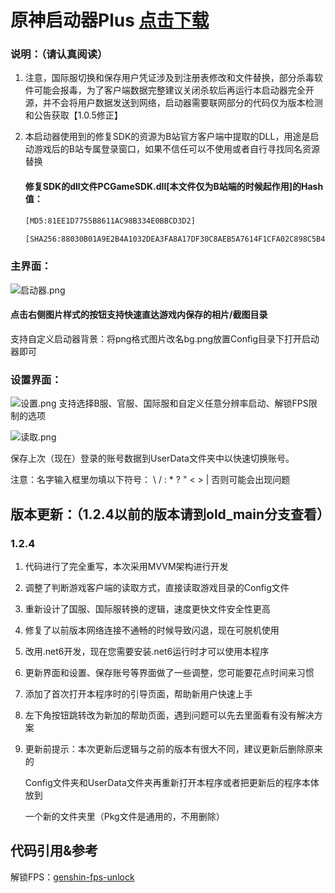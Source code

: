 # 原神启动器Plus	[点击下载](https://github.com/DawnFz/Genshin-LauncherDIY/releases)

### 说明：（请认真阅读）

1. 注意，国际服切换和保存用户凭证涉及到注册表修改和文件替换，部分杀毒软件可能会报毒，为了客户端数据完整建议关闭杀软后再运行本启动器完全开源，并不会将用户数据发送到网络，启动器需要联网部分的代码仅为版本检测和公告获取【1.0.5修正】

2. 本启动器使用到的修复SDK的资源为B站官方客户端中提取的DLL，用途是启动游戏后的B站专属登录窗口，如果不信任可以不使用或者自行寻找同名资源替换
   
   #### 修复SDK的dll文件PCGameSDK.dll[本文件仅为B站端的时候起作用]的Hash值：
   
   ```html
   [MD5:81EE1D7755B8611AC98B334E0BBCD3D2]
   ```
   ```html
   [SHA256:88030B01A9E2B4A1032DEA3FA8A17DF30C8AEB5A7614F1CFA02C898C5B4371EA]
   ```
   
   

### 主界面：

![启动器.png](https://s2.loli.net/2022/01/27/UAfdun9mHgI6QNv.png)

#### 点击右侧图片样式的按钮支持快速直达游戏内保存的相片/截图目录

支持自定义启动器背景：将png格式图片改名bg.png放置Config目录下打开启动器即可

### 设置界面：
![设置.png](https://s2.loli.net/2022/01/27/ndKhve1sNT9AcwE.png)
支持选择B服、官服、国际服和自定义任意分辨率启动、解锁FPS限制的选项  

![读取.png](https://s2.loli.net/2022/01/27/BdOS3FjWKN8v9UG.png)

保存上次（现在）登录的账号数据到UserData文件夹中以快速切换账号。

注意：名字输入框里勿填以下符号：   \ / : * ? " < > |    否则可能会出现问题





## 版本更新：（1.2.4以前的版本请到old_main分支查看）

### 1.2.4

1. 代码进行了完全重写，本次采用MVVM架构进行开发

2. 调整了判断游戏客户端的读取方式，直接读取游戏目录的Config文件

3. 重新设计了国服、国际服转换的逻辑，速度更快文件安全性更高

4. 修复了以前版本网络连接不通畅的时候导致闪退，现在可脱机使用

5. 改用.net6开发，现在您需要安装.net6运行时才可以使用本程序

6. 更新界面和设置、保存账号等界面做了一些调整，您可能要花点时间来习惯

7. 添加了首次打开本程序时的引导页面，帮助新用户快速上手

8. 左下角按钮跳转改为新加的帮助页面，遇到问题可以先去里面看有没有解决方案

9. 更新前提示：本次更新后逻辑与之前的版本有很大不同，建议更新后删除原来的

   Config文件夹和UserData文件夹再重新打开本程序或者把更新后的程序本体放到

   一个新的文件夹里（Pkg文件是通用的，不用删除） 



## 代码引用&参考

解锁FPS：[genshin-fps-unlock](https://gitee.com/Euphony_Facetious/genshin-fps-unlock)
